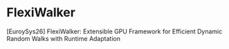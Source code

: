 # FlexiWalker
[EuroySys26] FlexiWalker: Extensible GPU Framework for Efficient Dynamic Random Walks with Runtime Adaptation
